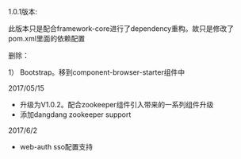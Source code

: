 1.0.1版本:

此版本只是配合framework-core进行了dependency重构。故只是修改了pom.xml里面的依赖配置

删除：

1） Bootstrap。移到component-browser-starter组件中

2017/05/15

+ 升级为V1.0.2。配合zookeeper组件引入带来的一系列组件升级
+ 添加dangdang zookeeper support

2017/6/2
+ web-auth sso配置支持